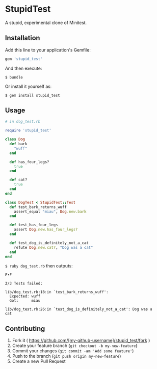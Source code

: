 # StupidTest

A stupid, experimental clone of Minitest.

## Installation

Add this line to your application's Gemfile:

```ruby
gem 'stupid_test'
```

And then execute:

    $ bundle

Or install it yourself as:

    $ gem install stupid_test

## Usage

```ruby
# in dog_test.rb

require 'stupid_test'

class Dog
  def bark
    "wuff"
  end

  def has_four_legs?
    true
  end

  def cat?
    true
  end
end

class DogTest < StupidTest::Test
  def test_bark_returns_wuff
    assert_equal "miau", Dog.new.bark
  end

  def test_has_four_legs
    assert Dog.new.has_four_legs?
  end

  def test_dog_is_definitely_not_a_cat
    refute Dog.new.cat?, "Dog was a cat"
  end
end
```

`$ ruby dog_test.rb` then outputs:

```
F∙F

2/3 Tests failed:

lib/dog_test.rb:18:in `test_bark_returns_wuff':
  Expected: wuff
  Got:      miau

lib/dog_test.rb:26:in `test_dog_is_definitely_not_a_cat': Dog was a cat
```

## Contributing

1. Fork it ( https://github.com/[my-github-username]/stupid_test/fork )
2. Create your feature branch (`git checkout -b my-new-feature`)
3. Commit your changes (`git commit -am 'Add some feature'`)
4. Push to the branch (`git push origin my-new-feature`)
5. Create a new Pull Request
